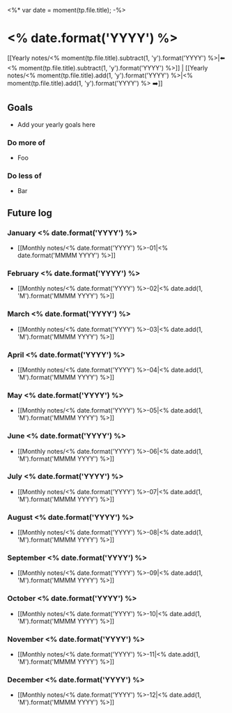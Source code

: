 <%* var date = moment(tp.file.title); -%>
# <% date.format('YYYY') %>

[[Yearly notes/<% moment(tp.file.title).subtract(1, 'y').format('YYYY') %>|⬅️ <% moment(tp.file.title).subtract(1, 'y').format('YYYY') %>]] | [[Yearly notes/<% moment(tp.file.title).add(1, 'y').format('YYYY') %>|<% moment(tp.file.title).add(1, 'y').format('YYYY') %> ➡️]]

## Goals

- Add your yearly goals here

### Do more of

- Foo

### Do less of

- Bar

## Future log

### January <% date.format('YYYY') %>

- [[Monthly notes/<% date.format('YYYY') %>-01|<% date.format('MMMM YYYY') %>]]

### February <% date.format('YYYY') %>

- [[Monthly notes/<% date.format('YYYY') %>-02|<% date.add(1, 'M').format('MMMM YYYY') %>]]

### March <% date.format('YYYY') %>

- [[Monthly notes/<% date.format('YYYY') %>-03|<% date.add(1, 'M').format('MMMM YYYY') %>]]

### April <% date.format('YYYY') %>

- [[Monthly notes/<% date.format('YYYY') %>-04|<% date.add(1, 'M').format('MMMM YYYY') %>]]

### May <% date.format('YYYY') %>

- [[Monthly notes/<% date.format('YYYY') %>-05|<% date.add(1, 'M').format('MMMM YYYY') %>]]

### June <% date.format('YYYY') %>

- [[Monthly notes/<% date.format('YYYY') %>-06|<% date.add(1, 'M').format('MMMM YYYY') %>]]

### July <% date.format('YYYY') %>

- [[Monthly notes/<% date.format('YYYY') %>-07|<% date.add(1, 'M').format('MMMM YYYY') %>]]

### August <% date.format('YYYY') %>

- [[Monthly notes/<% date.format('YYYY') %>-08|<% date.add(1, 'M').format('MMMM YYYY') %>]]

### September <% date.format('YYYY') %>

- [[Monthly notes/<% date.format('YYYY') %>-09|<% date.add(1, 'M').format('MMMM YYYY') %>]]

### October <% date.format('YYYY') %>

- [[Monthly notes/<% date.format('YYYY') %>-10|<% date.add(1, 'M').format('MMMM YYYY') %>]]

### November <% date.format('YYYY') %>

- [[Monthly notes/<% date.format('YYYY') %>-11|<% date.add(1, 'M').format('MMMM YYYY') %>]]

### December <% date.format('YYYY') %>

- [[Monthly notes/<% date.format('YYYY') %>-12|<% date.add(1, 'M').format('MMMM YYYY') %>]]

